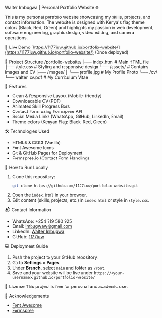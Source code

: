  Walter Imbugwa | Personal Portfolio Website 🌐

This is my personal portfolio website showcasing my skills, projects, and contact information. The website is designed with Kenya's flag theme colors (Black, Red, Green) and highlights my passion in web development, software engineering, graphic design, video editing, and camera operations.

🔗 Live Demo
[https://1177iuw.github.io/portfolio-website/](https://1177iuw.github.io/portfolio-website/) (Once deployed)

📂 Project Structure
/portfolio-website/
├── index.html # Main HTML file
├── style.css # Styling and responsive design
└── /assets/ # Contains images and CV
├── /images/
│ └── profile.jpg # My Profile Photo
└── /cv/
└── walter_cv.pdf # My Curriculum Vitae

🚀 Features
- Clean & Responsive Layout (Mobile-friendly)
- Downloadable CV (PDF)
- Animated Skill Progress Bars
- Contact Form using Formspree API
- Social Media Links (WhatsApp, GitHub, LinkedIn, Email)
- Theme colors (Kenyan Flag: Black, Red, Green)

 🛠️ Technologies Used
- HTML5 & CSS3 (Vanilla)
- Font Awesome Icons
- Git & GitHub Pages for Deployment
- Formspree.io (Contact Form Handling)

📝 How to Run Locally
1. Clone this repository:
    ```bash
    git clone https://github.com/1177iuw/portfolio-website.git
    ```
2. Open the `index.html` in your browser.
3. Edit content (skills, projects, etc.) in `index.html` or style in `style.css`.

📬 Contact Information
- WhatsApp: +254 719 580 925
- Email: imbugwaw@gmail.com
- LinkedIn: [Walter Imbugwa](https://www.linkedin.com/in/walter-imbugwa-b91854245/)
- GitHub: [1177iuw](https://github.com/1177iuw)

💻 Deployment Guide
1. Push the project to your GitHub repository.
2. Go to **Settings > Pages**.
3. Under **Branch**, select `main` and folder as `/root`.
4. Save and your website will be live under `https://<your-username>.github.io/portfolio-website/`

📄 License
This project is free for personal and academic use.

🙏 Acknowledgements
- [Font Awesome](https://fontawesome.com/)
- [Formspree](https://formspree.io/)
